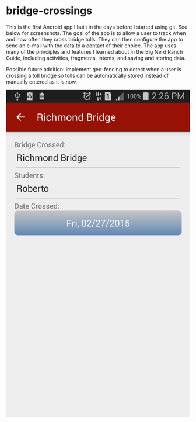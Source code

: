 # bridge-crossings

This is the first Android app I built in the days before I started using git. See below for screenshots. The goal of the app is to allow a user to track when and how often they cross bridge tolls. They can then configure the app to send an e-mail with the data to a contact of their choice. The app uses many of the principles and features I learned about in the Big Nerd Ranch Guide, including activities, fragments, intents, and saving and storing data.

Possible future addition: implement geo-fencing to detect when a user is crossing a toll bridge so tolls can be automatically stored instead of manually entered as it is now. 

![](https://github.com/oliviadodge/bridge-crossings/blob/master/screenshots/Mobile%20Phone/Samsung%20Galaxy%20S5%20Mini%20-%20Crossing%20detail%20view.png)
